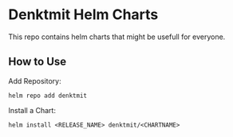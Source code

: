 # Denktmit Helm Charts

This repo contains helm charts that might be usefull for everyone.

## How to Use

Add Repository:
```
helm repo add denktmit  
```

Install a Chart:
```
helm install <RELEASE_NAME> denktmit/<CHARTNAME>
```


